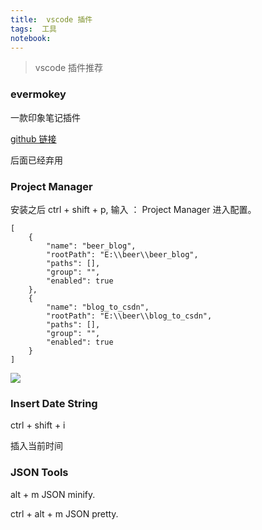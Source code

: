 ```yaml
---
title:  vscode 插件
tags:  工具
notebook: 
---
```


> vscode 插件推荐

### evermokey

一款印象笔记插件

[github 链接](https://github.com/michalyao/evermonkey)

后面已经弃用


### Project Manager

安装之后  ctrl + shift + p, 输入 ： Project Manager 进入配置。

```
[
	{
		"name": "beer_blog",
		"rootPath": "E:\\beer\\beer_blog",
		"paths": [],
		"group": "",
		"enabled": true
	},
	{
		"name": "blog_to_csdn",
		"rootPath": "E:\\beer\\blog_to_csdn",
		"paths": [],
		"group": "",
		"enabled": true
	}
]
```
![](https://beer-1256523277.cos.ap-shanghai.myqcloud.com/beer/blog/微信截图_20190620194816.png)

### Insert Date String

ctrl + shift + i

插入当前时间

### JSON Tools

alt + m    JSON minify.

ctrl + alt + m   JSON pretty.

### 

